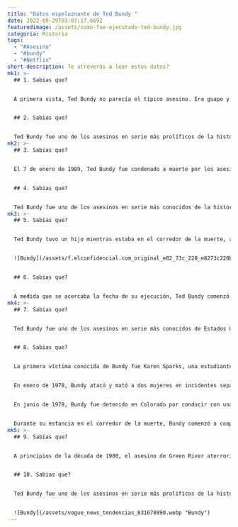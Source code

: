 ```yaml
---
title: "Datos espeluznante de Ted Bundy "
date: 2022-09-29T03:07:17.669Z
featuredimage: /assets/como-fue-ejecutado-ted-bundy.jpg
categoria: Historia
tags:
  - "#Asesino"
  - "#bundy"
  - "#Netflix"
short-description: T﻿e atreverás a leer estos datos?
mk1: >-
  ## 1﻿. Sabias que?


  A primera vista, Ted Bundy no parecía el típico asesino. Era guapo y bien hablado, y tenía una exitosa carrera como abogado. Pero las apariencias pueden ser engañosas. Debajo de su encantadora apariencia, Bundy era un asesino psicópata que se aprovechaba de las mujeres jóvenes. Agredía sexualmente y mataba a docenas de víctimas, utilizando su carisma para hacerlas caer en su trampa. Incluso las personas más cercanas a él, como su novia y la hija de ésta, desconocían su lado oscuro. No fue hasta que empezaron a ocurrir cosas extrañas que se dieron cuenta de que algo iba mal. Finalmente, lo denunciaron a la policía, lo que llevó a su captura y posterior ejecución. Aunque por fuera parecía un tipo normal, Ted Bundy era todo lo contrario.


  ## 2﻿. Sabias que?


  Ted Bundy fue uno de los asesinos en serie más prolíficos de la historia de Estados Unidos, y sus escalofriantes crímenes han seguido cautivando la imaginación del público mucho después de su muerte. Ahora parece que Bundy puede haber servido también de inspiración para otro asesino. Según varios informes, un hombre llamado Cody Ackland declaró que se inspiró en Bundy para cometer sus propios crímenes. Ackland secuestró a una adolescente de 18 años en una parada de camiones y posteriormente la mató a golpes. Aunque es imposible saber con certeza si Ackland habría cometido estos crímenes sin el ejemplo de Bundy, está claro que el legado de violencia de Bundy sigue teniendo una oscura influencia en la sociedad.
mk2: >-
  ## 3﻿. Sabias que?


  El 7 de enero de 1989, Ted Bundy fue condenado a muerte por los asesinatos de Kimberly Leach y Margaret Bowman. Era la segunda vez que era condenado a muerte, ya que anteriormente había sido condenado por los asesinatos de dos estudiantes universitarios en Florida. Esta vez, sin embargo, Bundy decidió representarse a sí mismo en el tribunal. Pensó que su inteligencia y su capacidad de expresión serían suficientes para ganar su caso. Por desgracia, no fue así. Bundy fue declarado culpable y condenado a muerte una vez más. Al final, Ted Bundy afirmó haber cometido el asesinato de 30 mujeres en 7 estados diferentes entre 1974 y 1978, aunque se cree que el número real es mucho mayor.


  ## 4﻿. Sabias que?


  Ted Bundy fue uno de los asesinos en serie más conocidos de la historia de Estados Unidos. Fue declarado culpable de varios asesinatos y condenado a muerte. Sin embargo, Bundy no se contentó con sentarse en la cárcel y esperar su ejecución. Realizó dos atrevidas fugas de la cárcel, logrando en ambas ocasiones eludir su captura durante un tiempo. La primera fuga fue de la biblioteca del edificio donde se iba a celebrar su juicio. Bundy consiguió salir por una ventana y saltar al tejado de un garaje adyacente. Desde allí, se dirigió a una calle muy transitada y desapareció entre la multitud. La segunda fuga se produjo por un agujero en la pared de la prisión donde estaba recluido en el condado de Garfield. Una vez más, eludió la captura durante un tiempo, pero finalmente fue capturado y devuelto a la prisión. Esta vez no hubo fuga; Ted Bundy fue ejecutado en 1989.
mk3: >-
  ## 5﻿. Sabias que?


  Ted Bundy tuvo un hijo mientras estaba en el corredor de la muerte, aunque nunca se ha revelado la identidad de la madre del niño. Bundy conoció a la mujer, que se llamaba Carol Ann Boon, mientras estaba en la cárcel esperando la ejecución. Los dos se casaron y tuvieron una hija juntos, aunque Boon tomó precauciones para asegurarse de que su hija nunca se enterara de los horribles crímenes de su padre. A día de hoy, se desconoce el paradero de la hija de Ted Bundy y es poco probable que salga a la luz. Dada la vergüenza y el secreto que rodea el legado de su padre, es comprensible que quiera mantener su identidad oculta. Sin embargo, tal vez sea apropiado que, incluso en la muerte, Ted Bundy siga causando dolor y sufrimiento a sus allegados.


  ![Bundy](/assets/f.elconfidencial.com_original_e82_73c_220_e8273c220bd5b75d9bcc5bf1c2bad57e.jpg "Bundy")


  ## 6﻿. Sabias que?


  A medida que se acercaba la fecha de su ejecución, Ted Bundy comenzó a contemplar el suicidio. Sabía que si se quitaba la vida, evitaría la silla eléctrica, que era el destino que le esperaba. Sin embargo, finalmente decidió no suicidarse y permitió que le dieran muerte. Al hacerlo, se negó a sí mismo la única cosa que realmente quería: el control. Al elegir morir a manos del Estado, Bundy renunció a cualquier atisbo de poder que pudiera tener. Al final, fue esta necesidad de control la que le llevó a la perdición.
mk4: >-
  ## 7﻿. Sabias que?


  Ted Bundy fue uno de los asesinos en serie más conocidos de Estados Unidos, responsable de la muerte de decenas de mujeres en la década de 1970. Aunque procedía de un entorno religioso, su vida familiar distaba mucho de ser perfecta. Su madre tuvo un embarazo adolescente y fue enviada a un hogar para madres solteras. Ted nació allí y fue abandonado por su madre. Su abuelo fue a reclamarle y le dijo a todo el mundo que había sido adoptado de un orfanato. Como resultado, Ted creció pensando que su madre era en realidad su hermana. Esta complicada dinámica familiar puede haber contribuido al posterior comportamiento sociopático de Ted. Sea cual sea la causa, no se puede negar que Ted Bundy era un monstruo.


  ## 8﻿. Sabias que?


  La primera víctima conocida de Bundy fue Karen Sparks, una estudiante universitaria a la que apaleó y agredió sexualmente en julio de 1974. En los años siguientes, se cree que mató al menos a una docena de mujeres, principalmente en Washington y Colorado. Sus víctimas solían ser mujeres jóvenes, blancas y de pelo largo y oscuro. En muchos casos, Bundy se acercaba a sus víctimas en lugares públicos, fingiendo estar heridas o pidiendo ayuda, antes de llevarlas a un lugar más aislado donde las agredía y mataba.


  En enero de 1978, Bundy atacó y mató a dos mujeres en incidentes separados en Tallahassee, Florida. Luego se dirigió a Lake City, donde secuestró y asesinó a una niña de 12 años. Al mes siguiente, viajó a Boulder, Colorado, donde mató a otras dos mujeres. Para entonces, Bundy se había convertido en noticia nacional y sus crímenes eran seguidos de cerca por los medios de comunicación.


  En junio de 1978, Bundy fue detenido en Colorado por conducir con una matrícula robada. Tras ser encarcelado, se le relacionó con los asesinatos de Caryn Campbell y Lynette Culver mediante pruebas forenses. Posteriormente fue acusado de sus muertes, así como del asesinato de Karen Sparkes. En febrero de 1979, Bundy fue juzgado por los asesinatos de Campbell y Culver. Fue declarado culpable y condenado a muerte.


  Durante su estancia en el corredor de la muerte, Bundy comenzó a cooperar con las autoridades en un esfuerzo por reducir su condena. Confesó otros asesinatos, como los de Kimberly Leach y Debora Kent. Sin embargo, sostuvo que no podía proporcionar información detallada sobre muchas de sus víctimas porque no podía recordarlas a todas. El 24 de enero de 1989, Ted Bundy fue ejecutado en la silla eléctrica de la prisión estatal de Florida.
mk5: >-
  ## 9﻿. Sabias que?


  A principios de la década de 1980, el asesino de Green River aterrorizaba la zona de Seattle, asesinando a decenas de mujeres. La policía luchaba por atrapar al asesino, pero entonces recibieron una ayuda inesperada de otro asesino en serie: Ted Bundy. Bundy había sido detenido por una serie de asesinatos en 1978 y estaba condenado a muerte en Florida. Sin embargo, al parecer se puso en contacto con la policía y se ofreció a ayudarles a atrapar al asesino de Green River. Bundy dio a los investigadores detalles sobre la forma de pensar de los asesinos en serie, lo que les ayudó a acotar su búsqueda. Gracias a los consejos de Bundy, la policía pudo identificar y detener al asesino de Green River. En este extraño giro de los acontecimientos, Ted Bundy ayudó a detener a otro asesino.


  ## 1﻿0. Sabias que?


  Ted Bundy fue uno de los asesinos en serie más prolíficos de la historia de Estados Unidos, y su historia ha sido recordada tanto en películas como en documentales. La película más reciente sobre Bundy fue Extremely Wicked, Shockingly Evil, and Vile, protagonizada por Zac Efron. Aunque la película se centra en los aspectos "normales" de la vida de Bundy, como sus relaciones y su familia, no rehúye los horribles detalles de sus crímenes. Además del retrato de Bundy que hace Efron, la película incluye entrevistas con algunas de las familias de sus víctimas, así como imágenes de su juicio. Para quienes estén interesados en saber más sobre Ted Bundy, estas películas ofrecen una visión escalofriante de la mente de un asesino.


  ![Bundy](/assets/vogue_news_tendencias_831678890.webp "Bundy")
---
```

